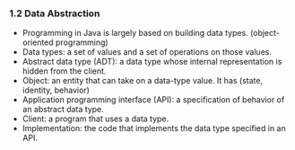 
### 1.2 Data Abstraction

 - Programming in Java is largely based on building data types. (object-oriented programming)
 - Data types: a set of values and a set of operations on those values.
 - Abstract data type (ADT): a data type whose internal representation is hidden from the client.
 - Object: an entity that can take on a data-type value. It has (state, identity, behavior)
 - Application programming interface (API): a specification of behavior of an abstract data type.
 - Client: a program that uses a data type.
 - Implementation: the code that implements the data type specified in an API.

